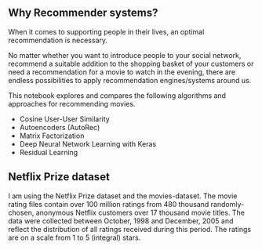 ## Why Recommender systems?
When it comes to supporting people in their lives, an optimal recommendation is necessary.

No matter whether you want to introduce people to your social network, recommend a suitable addition to the shopping basket of your customers or need a recommendation for a movie to watch in the evening, there are endless possibilities to apply recommendation engines/systems around us.

This notebook explores and compares the following algorithms and approaches for recommending movies.

* Cosine User-User Similarity
* Autoencoders (AutoRec)
* Matrix Factorization
* Deep Neural Network Learning with Keras
* Residual Learning


## Netflix Prize dataset
I am using the Netflix Prize dataset and the movies-dataset. The movie rating files contain over 100 million ratings from 480 thousand randomly-chosen, anonymous Netflix customers over 17 thousand movie titles.  The data were collected between October, 1998 and December, 2005 and reflect the distribution of all ratings received during this period.  The ratings are on a
scale from 1 to 5 (integral) stars.
